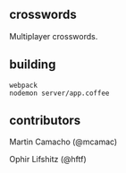 crosswords
----------

Multiplayer crosswords.


building
--------

```
webpack
nodemon server/app.coffee
```

contributors
------------

Martin Camacho (@mcamac)

Ophir Lifshitz (@hftf)
